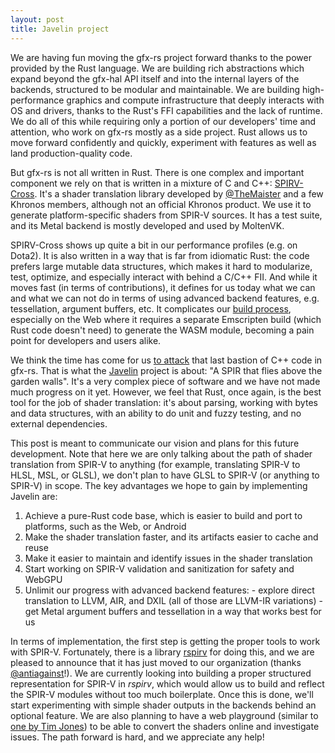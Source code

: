 ```yaml
---
layout: post
title: Javelin project
---
```


We are having fun moving the gfx-rs project forward thanks to the power provided by the Rust language. We are building rich abstractions which expand beyond the gfx-hal API itself and into the internal layers of the backends, structured to be modular and maintainable. We are building high-performance graphics and compute infrastructure that deeply interacts with OS and drivers, thanks to the Rust's FFI capabilities and the lack of runtime. We do all of this while requiring only a portion of our developers' time and attention, who work on gfx-rs mostly as a side project. Rust allows us to move forward confidently and quickly, experiment with features as well as land production-quality code.

But gfx-rs is not all written in Rust. There is one complex and important component we rely on that is written in a mixture of C and C++: [SPIRV-Cross](https://github.com/KhronosGroup/SPIRV-Cross). It's a shader translation library developed by [@TheMaister](https://github.com/HansKristian-Work) and a few Khronos members, although not an official Khronos product. We use it to generate platform-specific shaders from SPIR-V sources. It has a test suite, and its Metal backend is mostly developed and used by MoltenVK.

SPIRV-Cross shows up quite a bit in our performance profiles (e.g. on Dota2). It is also written in a way that is far from idiomatic Rust: the code prefers large mutable data structures, which makes it hard to modularize, test, optimize, and especially interact with behind a C/C++ FII. And while it moves fast (in terms of contributions), it defines for us today what we can and what we can not do in terms of using advanced backend features, e.g. tessellation, argument buffers, etc. It complicates our [build process](https://github.com/gfx-rs/gfx/issues/2520), especially on the Web where it requires a separate Emscripten build (which Rust code doesn't need) to generate the WASM module, becoming a pain point for developers and users alike.

We think the time has come for us [to attack](https://github.com/gfx-rs/gfx/issues/2269) that last bastion of C++ code in gfx-rs. That is what the [Javelin](https://github.com/gfx-rs/javelin) project is about: "A SPIR that flies above the garden walls". It's a very complex piece of software and we have not made much progress on it yet. However, we feel that Rust, once again, is the best tool for the job of shader translation: it's about parsing, working with bytes and data structures, with an ability to do unit and fuzzy testing, and no external dependencies.

This post is meant to communicate our vision and plans for this future development. Note that here we are only talking about the path of shader translation from SPIR-V to anything (for example, translating SPIR-V to HLSL, MSL, or GLSL), we don't plan to have GLSL to SPIR-V (or anything to SPIR-V) in scope. The key advantages we hope to gain by implementing Javelin are:

  1. Achieve a pure-Rust code base, which is easier to build and port to platforms, such as the Web, or Android
  2. Make the shader translation faster, and its artifacts easier to cache and reuse
  3. Make it easier to maintain and identify issues in the shader translation
  4. Start working on SPIR-V validation and sanitization for safety and WebGPU
  5. Unlimit our progress with advanced backend features:
    - explore direct translation to LLVM, AIR, and DXIL (all of those are LLVM-IR variations)
    - get Metal argument buffers and tessellation in a way that works best for us

In terms of implementation, the first step is getting the proper tools to work with SPIR-V. Fortunately, there is a library [rspirv](https://github.com/gfx-rs/rspirv) for doing this, and we are pleased to announce that it has just moved to our organization (thanks [@antiagainst](https://github.com/antiagainst)!). We are currently looking into building a proper structured representation for SPIR-V in _rspirv_, which would allow us to build and reflect the SPIR-V modules without too much boilerplate. Once this is done, we'll start experimenting with simple shader outputs in the backends behind an optional feature. We are also planning to have a web playground (similar to [one by Tim Jones](http://shader-playground.timjones.io)) to be able to convert the shaders online and investigate issues. The path forward is hard, and we appreciate any help!
